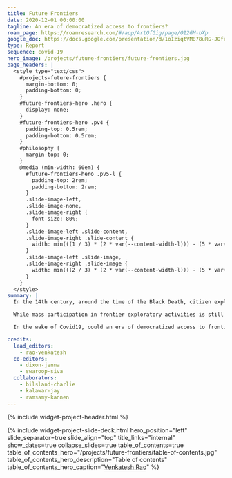 ```yaml
---
title: Future Frontiers
date: 2020-12-01 00:00:00
tagline: An era of democratized access to frontiers?
roam_page: https://roamresearch.com/#/app/ArtOfGig/page/O12GM-bXp
google_doc: https://docs.google.com/presentation/d/1oIziqtVM878uRG-JOfrQNvGFsQWKP_S_W8cLkhQlXvA/edit
type: Report
sequence: covid-19
hero_image: /projects/future-frontiers/future-frontiers.jpg
page_headers: |
  <style type="text/css">
    #projects-future-frontiers {
      margin-bottom: 0;
      padding-bottom: 0;
    }
    #future-frontiers-hero .hero {
      display: none;
    }
    #future-frontiers-hero .pv4 {
      padding-top: 0.5rem;
      padding-bottom: 0.5rem;
    }
    #philosophy {
      margin-top: 0;
    }
    @media (min-width: 60em) {
      #future-frontiers-hero .pv5-l {
        padding-top: 2rem;
        padding-bottom: 2rem;
      }
      .slide-image-left,
      .slide-image-none,
      .slide-image-right {
        font-size: 80%;
      }
      .slide-image-left .slide-content,
      .slide-image-right .slide-content {
        width: min(((1 / 3) * (2 * var(--content-width-l))) - (5 * var(--content-padding)), (100% * (1 / 3)) - (2.5 * var(--content-padding)));
      }
      .slide-image-left .slide-image,
      .slide-image-right .slide-image {
        width: min(((2 / 3) * (2 * var(--content-width-l))) - (5 * var(--content-padding)), (100% * (2 / 3)) - (2.5 * var(--content-padding)));
      }
    }
  </style>
summary: |
  In the 14th century, around the time of the Black Death, citizen explorers like Ibn Battuta and Petrarch planted the earliest seeds of democratized exploration culture. The Age of Exploration witnessed the voyages of explorers like Zheng He, Columbus, Vasco da Gama, and Ferdinand Magellan, who relied on royal patronage. By the 20th century, exploration had become accessible to the educated middle classes, and institutional and state support catalyzed a vast increase in exploratory activity, culminating in the space programs of the U.S. and USSR, as well as efforts like the International Geophysical Year (1957–1958).

  While mass participation in frontier exploratory activities is still not a reality, more, and cheaper, enabling technologies are appearing  than at any time in history.

  In the wake of Covid19, could an era of democratized access to frontiers be the key to a renewed sense of larger purpose in the universe for humanity? In this continuously evolving project, members of the Yak Collective ponder our future as an exploratory species.

credits:
  lead_editors:
    - rao-venkatesh
  co-editors:
    - dixon-jenna
    - swaroop-siva
  collaborators:
    - bilsland-charlie
    - kalawar-jay
    - ramsamy-kannen
---
```

{% include widget-project-header.html %}

{% include widget-project-slide-deck.html
   hero_position="left"
   slide_separator=true
   slide_align="top"
   title_links="internal"
   show_dates=true
   collapse_slides=true
   table_of_contents=true
   table_of_contents_hero="/projects/future-frontiers/table-of-contents.jpg"
   table_of_contents_hero_description="Table of contents"
   table_of_contents_hero_caption="[Venkatesh Rao](/members/rao-venkatesh)"
%}
